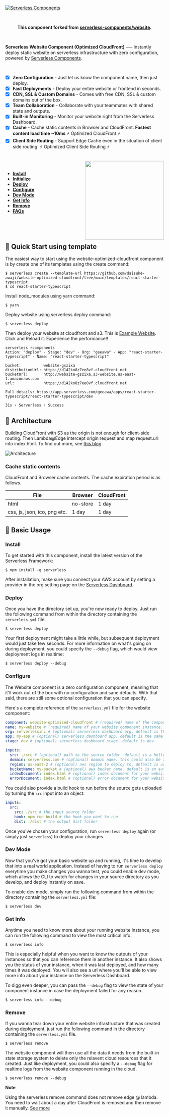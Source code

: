 [![Serverless Components](./assets/main.png)](http://serverless.com)

<br/>

<p align="center">
  <b>
    This component forked from <a href="https://github.com/serverless-components/website"> serverless-components/website</a>.
  </b>
</p>

<br/>

**Serverless Website Component (Optimized CloudFront)** ⎯⎯⎯ Instantly deploy static website on serverless infrastructure with zero configuration, powered by [Serverless Components](https://github.com/serverless/components).

<br/>

- [x] **Zero Configuration** - Just let us know the component name, then just deploy.
- [x] **Fast Deployments** - Deploy your entire website or frontend in seconds.
- [x] **CDN, SSL & Custom Domains** - Comes with free CDN, SSL & custom domains out of the box.
- [x] **Team Collaboration** - Collaborate with your teammates with shared state and outputs.
- [x] **Built-in Monitoring** - Monitor your website right from the Serverless Dashboard.
- [x] **Cache** - Cache static contents in Browser and CloudFront. **Fastest content load time ~10ms** ⚡️ Optimized CloudFront ⚡️
- [x] **Client Side Routing** - Support Edge Cache even in the situation of client side routing. ⚡️ Optimized Client Side Routing ⚡️

<br/>

<img src="./assets/deploy-demo.gif" height="250" align="right">

<br/>

- [**Install**](#install)
- [**Initialize**](#init)
- [**Deploy**](#deploy)
- [**Configure**](#configure)
- [**Dev Mode**](#dev-mode)
- [**Get Info**](#get-info)
- [**Remove**](#remove)
- [**FAQs**](#faqs)

<br/>

&nbsp;

## 🛫 Quick Start using template

The easiest way to start using the website-optimized-cloudfront component is by create one of its templates using the create command:

```
$ serverless create --template-url https://github.com/daisuke-awaji/website-optimized-cloudfront/tree/main/templates/react-starter-typescript
$ cd react-starter-typescript
```

Install node_modules using yarn command:

```
$ yarn
```

Deploy website using serverless deploy command:

```
$ serverless deploy
```

Then deploy your website at cloudfront and s3. 
This is [Example Website](https://d142ko8z7ee8vf.cloudfront.net). Click and Reload it. Experience the performance!!

```
serverless ⚡components
Action: "deploy" - Stage: "dev" - Org: "geeawa" - App: "react-starter-typescript" - Name: "react-starter-typescript"

bucket:          website-gszixa
distributionUrl: https://d142ko8z7ee8vf.cloudfront.net
bucketUrl:       http://website-gszixa.s3-website.us-east-1.amazonaws.com
url:             https://d142ko8z7ee8vf.cloudfront.net

Full details: https://app.serverless.com/geeawa/apps/react-starter-typescript/react-starter-typescript/dev

31s › Serverless › Success
```

## 🧩 Architecture

Building CloudFront with S3 as the origin is not enough for client-side routing. Then Lambda@Edge intercept origin request and map request.uri into index.html. To find out more, see [this blog](https://hackernoon.com/how-to-host-a-single-page-application-with-aws-cloudfront-and-lambda-edge-39ce7b036da2).

![Architecture](./assets/architecture.png)

### Cache static contents

CloudFront and Browser cache contents. The cache expiration period is as follows.

| File                         | Browser  | CloudFront |
| ---------------------------- | -------- | ---------- |
| html                         | no-store | 1 day      |
| css, js, json, ico, png etc. | 1 day    | 1 day      |

## 🍕 Basic Usage

### Install

To get started with this component, install the latest version of the Serverless Framework:

```
$ npm install -g serverless
```

After installation, make sure you connect your AWS account by setting a provider in the org setting page on the [Serverless Dashboard](https://app.serverless.com).

### Deploy

Once you have the directory set up, you're now ready to deploy. Just run the following command from within the directory containing the `serverless.yml` file:

```
$ serverless deploy
```

Your first deployment might take a little while, but subsequent deployment would just take few seconds. For more information on what's going on during deployment, you could specify the `--debug` flag, which would view deployment logs in realtime:

```
$ serverless deploy --debug
```

### Configure

The Website component is a zero configuration component, meaning that it'll work out of the box with no configuration and sane defaults. With that said, there are still some optional configuration that you can specify.

Here's a complete reference of the `serverless.yml` file for the website component:

```yml
component: website-optimized-cloudfront # (required) name of the component. In that case, it's website.
name: my-website # (required) name of your website component instance.
org: serverlessinc # (optional) serverless dashboard org. default is the first org you created during signup.
app: my-app # (optional) serverless dashboard app. default is the same as the name property.
stage: dev # (optional) serverless dashboard stage. default is dev.

inputs:
  src: ./src # (optional) path to the source folder. default is a hello world html file.
  domain: serverless.com # (optional) domain name. this could also be a subdomain.
  region: us-east-2 # (optional) aws region to deploy to. default is us-east-1.
  bucketName: my-bucket # (optional) aws bucket name. default is an auto generated name.
  indexDocument: index.html # (optional) index document for your website. default is index.html.
  errorDocument: index.html # (optional) error document for your website. default is index.html.
```

You could also provide a build hook to run before the source gets uploaded by turning the `src` input into an object:

```yml
inputs:
  src:
    src: ./src # the input source folder
    hook: npm run build # the hook you want to run
    dist: ./dist # the output dist folder
```

Once you've chosen your configuration, run `serverless deploy` again (or simply just `serverless`) to deploy your changes.

### Dev Mode

Now that you've got your basic website up and running, it's time to develop that into a real world application. Instead of having to run `serverless deploy` everytime you make changes you wanna test, you could enable dev mode, which allows the CLI to watch for changes in your source directory as you develop, and deploy instantly on save.

To enable dev mode, simply run the following command from within the directory containing the `serverless.yml` file:

```
$ serverless dev
```

### Get Info

Anytime you need to know more about your running website instance, you can run the following command to view the most critical info.

```
$ serverless info
```

This is especially helpful when you want to know the outputs of your instances so that you can reference them in another instance. It also shows you the status of your instance, when it was last deployed, and how many times it was deployed. You will also see a url where you'll be able to view more info about your instance on the Serverless Dashboard.

To digg even deeper, you can pass the `--debug` flag to view the state of your component instance in case the deployment failed for any reason.

```
$ serverless info --debug
```

### Remove

If you wanna tear down your entire website infrastructure that was created during deployment, just run the following command in the directory containing the `serverless.yml` file.

```
$ serverless remove
```

The website component will then use all the data it needs from the built-in state storage system to delete only the relavent cloud resources that it created. Just like deployment, you could also specify a `--debug` flag for realtime logs from the website component running in the cloud.

```
$ serverless remove --debug
```

**Note**

Using the serverless remove command does not remove edge @ lambda. You need to wait about a day after CloudFront is removed and then remove it manually. [See more](https://docs.aws.amazon.com/AmazonCloudFront/latest/DeveloperGuide/lambda-edge-delete-replicas.html)
